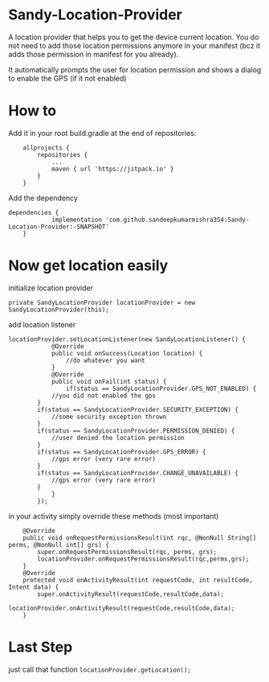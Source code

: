 # Sandy-Location-Provider

A location provider that helps you to get the device current location.
You do not need to add those location permissions anymore in your manifest (bcz it adds those permission in manifest for you already).

It automatically prompts the user for location permission and shows a dialog to enable the GPS (if it not enabled)

# How to

Add it in your root build.gradle at the end of repositories:
````
	allprojects {
		repositories {
			...
			maven { url 'https://jitpack.io' }
		}
	}
````

Add the dependency

````
dependencies {
	        implementation 'com.github.sandeepkumarmishra354:Sandy-Location-Provider:-SNAPSHOT'
	}
````

# Now get location easily

initialize location provider
````
private SandyLocationProvider locationProvider = new SandyLocationProvider(this);
````
add location listener
````
locationProvider.setLocationListener(new SandyLocationListener() {
            @Override
            public void onSuccess(Location location) {
                //do whatever you want
            }
            @Override
            public void onFail(int status) {
                if(status == SandyLocationProvider.GPS_NOT_ENABLED) {
			//you did not enabled the gps
		}
		if(status == SandyLocationProvider.SECURITY_EXCEPTION) {
			//some security exception thrown
		}
		if(status == SandyLocationProvider.PERMISSION_DENIED) {
			//user denied the location permission
		}
		if(status == SandyLocationProvider.GPS_ERROR) {
			//gps error (very rare error)
		}
		if(status == SandyLocationProvider.CHANGE_UNAVAILABLE) {
			//gps error (very rare error)
		}
            }
        });
````
in your activity simply override these methods (most important)
````
    @Override
    public void onRequestPermissionsResult(int rqc, @NonNull String[] perms, @NonNull int[] grs) {
        super.onRequestPermissionsResult(rqc, perms, grs);
        locationProvider.onRequestPermissionsResult(rqc,perms,grs);
    }
    @Override
    protected void onActivityResult(int requestCode, int resultCode, Intent data) {
        super.onActivityResult(requestCode,resultCode,data);
        locationProvider.onActivityResult(requestCode,resultCode,data);
    }
````
# Last Step

just call that function
``locationProvider.getLocation();``
